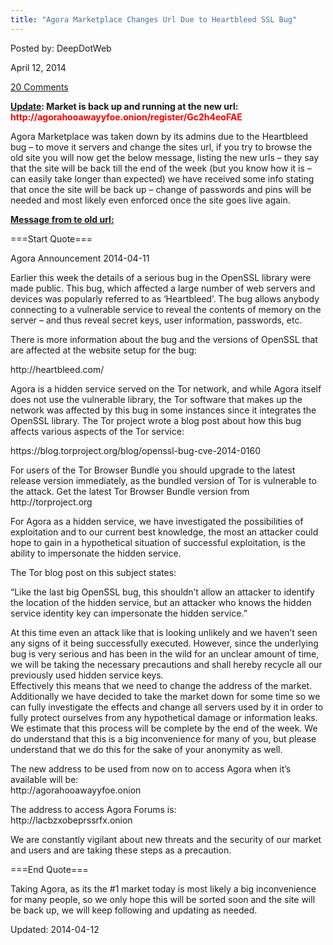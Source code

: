 ```yaml
---
title: "Agora Marketplace Changes Url Due to Heartbleed SSL Bug"
---
```


Posted by: DeepDotWeb

<span>April 12, 2014</span>

<a href="https://g-i-r.github.io/deepdotweb/2014/04/12/agora-marketplace-changes-url-due-heartbleed-ssl-bug/#comments">20 Comments</a></span>
</p>
<p><strong><span style="text-decoration: underline;">Update</span>: Market is back up and running at the new url:  <span style="color: #ff0000;">http://agorahooawayyfoe.onion/register/Gc2h4eoFAE</span></strong></p>
<p>Agora Marketplace was taken down by its admins due to the Heartbleed bug &#8211; to move it servers and change the sites url, if you try to browse the old site you will now get the below message, listing the new urls &#8211; they say that the site will be back till the end of the week (but you know how it is &#8211; can easily take longer than expected) we have received some info stating that once the site will be back up &#8211; change of passwords and pins will be needed and most likely even enforced once the site goes live again.</p>
<p><span style="text-decoration: underline;"><strong>Message from te old url:</strong></span></p>
<p>===Start Quote===</p>
<p>Agora Announcement 2014-04-11</p>
<p>Earlier this week the details of a serious bug in the OpenSSL library were made public. This bug, which affected a large number of web servers and devices was popularly referred to as &#8216;Heartbleed&#8217;. The bug allows anybody connecting to a vulnerable service to reveal the contents of memory on the server &#8211; and thus reveal secret keys, user information, passwords, etc.</p>
<p>There is more information about the bug and the versions of OpenSSL that are affected at the website setup for the bug:</p>
<p>http://heartbleed.com/</p>
<p>Agora is a hidden service served on the Tor network, and while Agora itself does not use the vulnerable library, the Tor software that makes up the network was affected by this bug in some instances since it integrates the OpenSSL library. The Tor project wrote a blog post about how this bug affects various aspects of the Tor service:</p>
<p>https://blog.torproject.org/blog/openssl-bug-cve-2014-0160</p>
<p>For users of the Tor Browser Bundle you should upgrade to the latest release version immediately, as the bundled version of Tor is vulnerable to the attack. Get the latest Tor Browser Bundle version from http://torproject.org</p>
<p>For Agora as a hidden service, we have investigated the possibilities of exploitation and to our current best knowledge, the most an attacker could hope to gain in a hypothetical situation of successful exploitation, is the ability to impersonate the hidden service.</p>
<p>The Tor blog post on this subject states:</p>
<p>&#8220;Like the last big OpenSSL bug, this shouldn&#8217;t allow an attacker to identify the location of the hidden service, but an attacker who knows the hidden service identity key can impersonate the hidden service.&#8221;</p>
<p>At this time even an attack like that is looking unlikely and we haven&#8217;t seen any signs of it being successfully executed. However, since the underlying bug is very serious and has been in the wild for an unclear amount of time, we will be taking the necessary precautions and shall hereby recycle all our previously used hidden service keys.<br />
    Effectively this means that we need to change the address of the market.<br />
    Additionally we have decided to take the market down for some time so we can fully investigate the effects and change all servers used by it in order to fully protect ourselves from any hypothetical damage or information leaks. We estimate that this process will be complete by the end of the week. We do understand that this is a big inconvenience for many of you, but please understand that we do this for the sake of your anonymity as well.</p>
<p>The new address to be used from now on to access Agora when it&#8217;s available will be:<br />
    http://agorahooawayyfoe.onion</p>
<p>The address to access Agora Forums is:<br />
    http://lacbzxobeprssrfx.onion</p>
<p>We are constantly vigilant about new threats and the security of our market and users and are taking these steps as a precaution.</p>
<p>===End Quote===</p>
<p>Taking Agora, as its the #1 market today is most likely a big inconvenience for many people, so we only hope this will be sorted soon and the site will be back up, we will keep following and updating as needed.</p>
</div>

Updated: 2014-04-12
    
